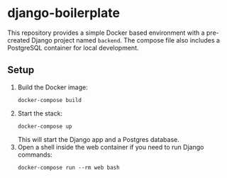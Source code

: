 # django-boilerplate

This repository provides a simple Docker based environment with a pre-created
Django project named `backend`. The compose file also includes a PostgreSQL
container for local development.

## Setup

1. Build the Docker image:
   ```
   docker-compose build
   ```
2. Start the stack:
   ```
   docker-compose up
   ```
   This will start the Django app and a Postgres database.
3. Open a shell inside the web container if you need to run Django commands:
   ```
   docker-compose run --rm web bash
   ```
